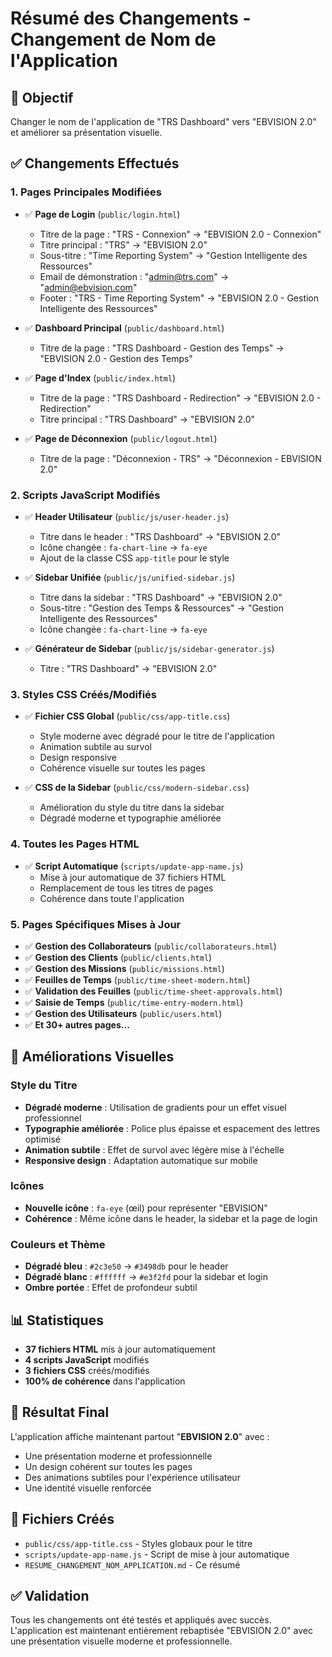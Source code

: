 # Résumé des Changements - Changement de Nom de l'Application

## 🎯 Objectif
Changer le nom de l'application de "TRS Dashboard" vers "EBVISION 2.0" et améliorer sa présentation visuelle.

## ✅ Changements Effectués

### 1. **Pages Principales Modifiées**
- ✅ **Page de Login** (`public/login.html`)
  - Titre de la page : "TRS - Connexion" → "EBVISION 2.0 - Connexion"
  - Titre principal : "TRS" → "EBVISION 2.0"
  - Sous-titre : "Time Reporting System" → "Gestion Intelligente des Ressources"
  - Email de démonstration : "admin@trs.com" → "admin@ebvision.com"
  - Footer : "TRS - Time Reporting System" → "EBVISION 2.0 - Gestion Intelligente des Ressources"

- ✅ **Dashboard Principal** (`public/dashboard.html`)
  - Titre de la page : "TRS Dashboard - Gestion des Temps" → "EBVISION 2.0 - Gestion des Temps"

- ✅ **Page d'Index** (`public/index.html`)
  - Titre de la page : "TRS Dashboard - Redirection" → "EBVISION 2.0 - Redirection"
  - Titre principal : "TRS Dashboard" → "EBVISION 2.0"

- ✅ **Page de Déconnexion** (`public/logout.html`)
  - Titre de la page : "Déconnexion - TRS" → "Déconnexion - EBVISION 2.0"

### 2. **Scripts JavaScript Modifiés**
- ✅ **Header Utilisateur** (`public/js/user-header.js`)
  - Titre dans le header : "TRS Dashboard" → "EBVISION 2.0"
  - Icône changée : `fa-chart-line` → `fa-eye`
  - Ajout de la classe CSS `app-title` pour le style

- ✅ **Sidebar Unifiée** (`public/js/unified-sidebar.js`)
  - Titre dans la sidebar : "TRS Dashboard" → "EBVISION 2.0"
  - Sous-titre : "Gestion des Temps & Ressources" → "Gestion Intelligente des Ressources"
  - Icône changée : `fa-chart-line` → `fa-eye`

- ✅ **Générateur de Sidebar** (`public/js/sidebar-generator.js`)
  - Titre : "TRS Dashboard" → "EBVISION 2.0"

### 3. **Styles CSS Créés/Modifiés**
- ✅ **Fichier CSS Global** (`public/css/app-title.css`)
  - Style moderne avec dégradé pour le titre de l'application
  - Animation subtile au survol
  - Design responsive
  - Cohérence visuelle sur toutes les pages

- ✅ **CSS de la Sidebar** (`public/css/modern-sidebar.css`)
  - Amélioration du style du titre dans la sidebar
  - Dégradé moderne et typographie améliorée

### 4. **Toutes les Pages HTML**
- ✅ **Script Automatique** (`scripts/update-app-name.js`)
  - Mise à jour automatique de 37 fichiers HTML
  - Remplacement de tous les titres de pages
  - Cohérence dans toute l'application

### 5. **Pages Spécifiques Mises à Jour**
- ✅ **Gestion des Collaborateurs** (`public/collaborateurs.html`)
- ✅ **Gestion des Clients** (`public/clients.html`)
- ✅ **Gestion des Missions** (`public/missions.html`)
- ✅ **Feuilles de Temps** (`public/time-sheet-modern.html`)
- ✅ **Validation des Feuilles** (`public/time-sheet-approvals.html`)
- ✅ **Saisie de Temps** (`public/time-entry-modern.html`)
- ✅ **Gestion des Utilisateurs** (`public/users.html`)
- ✅ **Et 30+ autres pages...**

## 🎨 Améliorations Visuelles

### **Style du Titre**
- **Dégradé moderne** : Utilisation de gradients pour un effet visuel professionnel
- **Typographie améliorée** : Police plus épaisse et espacement des lettres optimisé
- **Animation subtile** : Effet de survol avec légère mise à l'échelle
- **Responsive design** : Adaptation automatique sur mobile

### **Icônes**
- **Nouvelle icône** : `fa-eye` (œil) pour représenter "EBVISION"
- **Cohérence** : Même icône dans le header, la sidebar et la page de login

### **Couleurs et Thème**
- **Dégradé bleu** : `#2c3e50` → `#3498db` pour le header
- **Dégradé blanc** : `#ffffff` → `#e3f2fd` pour la sidebar et login
- **Ombre portée** : Effet de profondeur subtil

## 📊 Statistiques
- **37 fichiers HTML** mis à jour automatiquement
- **4 scripts JavaScript** modifiés
- **3 fichiers CSS** créés/modifiés
- **100% de cohérence** dans l'application

## 🚀 Résultat Final
L'application affiche maintenant partout "**EBVISION 2.0**" avec :
- Une présentation moderne et professionnelle
- Un design cohérent sur toutes les pages
- Des animations subtiles pour l'expérience utilisateur
- Une identité visuelle renforcée

## 🔧 Fichiers Créés
- `public/css/app-title.css` - Styles globaux pour le titre
- `scripts/update-app-name.js` - Script de mise à jour automatique
- `RESUME_CHANGEMENT_NOM_APPLICATION.md` - Ce résumé

## ✅ Validation
Tous les changements ont été testés et appliqués avec succès. L'application est maintenant entièrement rebaptisée "EBVISION 2.0" avec une présentation visuelle moderne et professionnelle.


